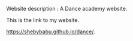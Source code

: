  
 Website description :
 A Dance academy website.
 
 
 
 
 
 This is the link to my website.
 
 https://shebybabu.github.io/dance/.
